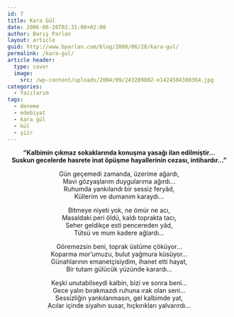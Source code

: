 ```yaml
---
id: 7
title: Kara Gül
date: 2006-06-28T02:31:00+02:00
author: Barış Parlan
layout: article
guid: http://www.bparlan.com/blog/2006/06/28/kara-gul/
permalink: /kara-gul/
article header:
  type: cover
  image:
    src: /wp-content/uploads/2004/09/243289802-e1424504380364.jpg
categories:
  - Yazılarım
tags:
  - deneme
  - edebiyat
  - kara gül
  - kül
  - şiir
---
```


<p style="text-align: center;" align="center">
  <strong>&#8220;Kalbimin çıkmaz sokaklarında konuşma yasağı ilan edilmiştir&#8230;<br /> Suskun gecelerde hasrete inat öpüşme hayallerinin cezası, intihardır&#8230;&#8221;</strong>
</p>

<p style="text-align: center;">
  Gün geçemedi zamanda, üzerime ağardı,<br /> Mavi gözyaşlarım duygularıma ağırdı&#8230;<br /> Ruhumda yankılandı bir sessiz feryâd,<br /> Küllerim ve dumanım karaydı&#8230;
</p>

<p style="text-align: center;">
  Bitmeye niyeti yok, ne ömür ne acı,<br /> Masaldaki peri öldü, kaldı toprakta tacı,<br /> Seher geldikçe esti pencereden yâd,<br /> Tütsü ve mum kadere ağlardı&#8230;
</p>

<p style="text-align: center;">
  Göremezsin beni, toprak üstüme çöküyor&#8230;<br /> Koparma mor&#8217;umuzu, bulut yağmura küsüyor&#8230;<br /> Günahlarının emanetçisiydim, ihanet etti hayat,<br /> Bir tutam gülücük yüzünde karardı&#8230;
</p>

<p style="text-align: center;">
  Keşki unutabilseydi kalbin, bizi ve sonra beni&#8230;<br /> Gece yalın bırakmazdı ruhuna ırak olan seni&#8230;<br /> Sessizliğin yankılanmasın, gel kalbimde yat,<br /> Acılar içinde siyahın susar, hıçkırıkları yalvarırdı&#8230;
</p>
